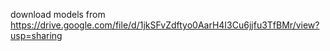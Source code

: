 download models from https://drive.google.com/file/d/1jkSFvZdftyo0AarH4I3Cu6jjfu3TfBMr/view?usp=sharing
